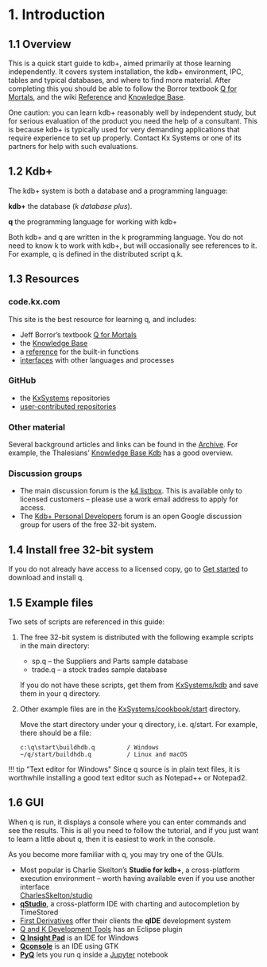 # 1. Introduction


## 1.1 Overview

This is a quick start guide to kdb+, aimed primarily at those learning independently. It covers system installation, the kdb+ environment, IPC, tables and typical databases, and where to find more material. After completing this you should be able to follow the Borror textbook [Q for Mortals](http://code.kx.com/q4m3), and the wiki [Reference](/ref) and [Knowledge Base](/kb/).

One caution: you can learn kdb+ reasonably well by independent study, but for serious evaluation of the product you need the help of a consultant. This is because kdb+ is typically used for very demanding applications that require experience to set up properly. Contact Kx Systems or one of its partners for help with such evaluations.


## 1.2 Kdb+

The kdb+ system is both a database and a programming language:
  
**kdb+** the database (_k database plus_).

**q** the programming language for working with kdb+

Both kdb+ and q are written in the k programming language. You do not need to know k to work with kdb+, but will occasionally see references to it. For example, q is defined in the distributed script q.k.


## 1.3 Resources

### code.kx.com

This site is the best resource for learning q, and includes:

- Jeff Borror’s textbook [Q for Mortals](http://code.kx.com/q4m3)
- the [Knowledge Base](/kb/)
- a [reference](/ref) for the built-in functions
- [interfaces](/interfaces) with other languages and processes


### <i class="fab fa-github"></i> GitHub

- the [KxSystems](https://github.com/KxSystems) repositories
- [user-contributed repositories](https:///kxsystems.github.io)


<!--
### Kx Html Pages

Some older, but still useful, html pages are at [kx.com/documentation.php](http://kx.com/documentation.php). 
See in particular, Dennis Shasha’s <i class="fab fa-github"></i> [Kdb+ Database and Language Primer](https://github.com/KxSystems/kdb/blob/master/d/primer.htm).
-->


### Other material

Several background articles and links can be found in the [Archive](/archive). For example, the Thalesians’ [Knowledge Base Kdb](http://www.thalesians.com/finance/index.php/Knowledge_Base/Databases/Kdb) has a good overview.


### Discussion groups

- The main discussion forum is the [k4 listbox](http://www.listbox.com/subscribe/?listname=k4). This is available only to licensed customers – please use a work email address to apply for access.
- The [Kdb+ Personal Developers](http://groups.google.com/group/personal-kdbplus) forum is an open Google discussion group for users of the free 32-bit system.

<!--
### Additional files

The [kx.com/q](http://www.kx.com/q) directory has various supporting files, for example the script sp.q referenced in this guide (which is also included with the free 32-bit system). These files are also copied to the svn repository, so for example, the sp.q script can also be found at [kx/kdb+/sp.q](source:kx/kdb%2B/sp.q "wikilink").
-->


## 1.4 Install free 32-bit system

If you do not already have access to a licensed copy, go to [Get started](/learn) to download and install q.


## 1.5 Example files

Two sets of scripts are referenced in this guide:

1. The free 32-bit system is distributed with the following example scripts in the main directory:

    - sp.q – the Suppliers and Parts sample database
    - trade.q – a stock trades sample database

    If you do not have these scripts, get them from <i class="fab fa-github"></i> [KxSystems/kdb](https://github.com/KxSystems/kdb) and save them in your q directory.

2. Other example files are in the <i class="fab fa-github"></i> [KxSystems/cookbook/start](https://github.com/KxSystems/cookbook/tree/master/start) directory. 

    Move the start directory under your q directory, i.e. q/start. For example, there should be a file:
    ```
    c:\q\start\buildhdb.q         / Windows
    ~/q/start/buildhdb.q          / Linux and macOS
    ```

!!! tip "Text editor for Windows"
    <i class="fab fa-windows"></i> Since q source is in plain text files, it is worthwhile installing a good text editor such as Notepad++ or Notepad2.


## 1.6 GUI

When q is run, it displays a console where you can enter commands and see the results. This is all you need to follow the tutorial, and if you just want to learn a little about q, then it is easiest to work in the console.

As you become more familiar with q, you may try one of the GUIs.

- Most popular is Charlie Skelton’s **Studio for kdb+**, a cross-platform execution environment – worth having available even if you use another interface  
<i class="fab fa-github"></i> [CharlesSkelton/studio](https://github.com/CharlesSkelton/studio)
- [**qStudio**](http://timestored.com/qStudio), a cross-platform IDE with charting and autocompletion by TimeStored 
- [First Derivatives](http://www.firstderivatives.com) offer their clients the **qIDE** development system
- [Q and K Development Tools](http://www.qkdt.org) has an Eclipse plugin
- [**Q Insight Pad**](http://www.qinsightpad.com) is an IDE for Windows
- [**Qconsole**](source:contrib/cburke/qconsole "wikilink") is an IDE using GTK
- [**PyQ**](http://pyq.enlnt.com/slides) lets you run q inside a [Jupyter](http://jupyter.org/) notebook 


